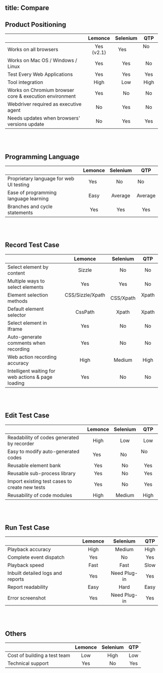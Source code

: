 title: Compare
---

## Product Positioning
|                                          |Lemonce    |Selenium   |QTP        |
|------------------------------------------|:---------:|:---------:|:---------:|
|Works on all browsers                     |Yes (v2.1) |Yes        |No         |
|Works on Mac OS / Windows / Linux         |Yes        |Yes        |No         |
|Test Every Web Applications               |Yes        |Yes        |Yes        |
|Tool integration                          |High       |Low        |High        |
|Works on Chromium browser core & execution environment|Yes  |No   |No         |
|Webdriver required as executive agent	   |No			   |Yes			   |No         |
|Needs updates when  browsers' versions update	|No		 |Yes			   |Yes        |
<br><br/>

## Programming Language
|                                          |Lemonce    |Selenium   |QTP        |
|------------------------------------------|:---------:|:---------:|:---------:|
|Proprietary language for web UI testing   |Yes			   |No			   |No         |
|Ease of programming language learning	   |Easy		   |Average		 |Average     |
|Branches and cycle statements				     |Yes			   |Yes			   |Yes        |
<br><br/>

## Record Test Case
|                                          |Lemonce    |Selenium   |QTP        |
|------------------------------------------|:---------:|:---------:|:---------:|
|Select element by content                 |Sizzle     |No         |No         |
|Multiple ways to select elements	         |Yes	       |Yes			   |No         |
|Element selection methods         |CSS/Sizzle/Xpath   |CSS/Xpath  |Xpath      |
|Default element selector                  |CssPath		 |Xpath			 |Xpath      |
|Select element in Iframe                  |Yes        |No         |No         |
|Auto-generate comments when recording		 |Yes			   |No			   |No         |
|Web action recording accuracy             |High		   |Medium	   |High       |
|Intelligent waiting for web actions & page loading |Yes		|No	   |No         |
<br><br/>

## Edit Test Case
|                                          |Lemonce    |Selenium   |QTP        |
|------------------------------------------|:---------:|:---------:|:---------:|
|Readability of codes generated by recorder|High		   |Low		     |Low        |
|Easy to modify auto-generated codes 	     |Yes			   |No			   |No         |
|Reusable element bank                     |Yes			   |No			   |Yes        |
|Reusable sub-process library				       |Yes			   |No			   |Yes        |
|Import existing test cases to create new tests 	|Yes |No			   |Yes        |
|Reusability of code modules               |High			 |Medium		 |High       |
<br><br/>

## Run Test Case
|                                          |Lemonce    |Selenium   |QTP        |
|------------------------------------------|:---------:|:---------:|:---------:|
|Playback accuracy                         |High		   |Medium     |High       |
|Complete event dispatch					|Yes			   |No			   |Yes     |
|Playback speed						       |Fast			 |Fast			 |Slow       |
|Inbuilt detailed logs and reports     	   |Yes			   |Need Plug-in	  |Yes        |
|Report readability 				       |Easy			 |Hard			 |Easy		   |
|Error screenshot					       |Yes			   |Need Plug-in    |Yes    |
<br><br/>

## Others
|                                          |Lemonce    |Selenium   |QTP        |
|------------------------------------------|:---------:|:---------:|:---------:|
|Cost of building a test team			   |Low			   |High			 |Low        |
|Technical support 			               |Yes 			 |No			   |Yes        |
<br><br/>